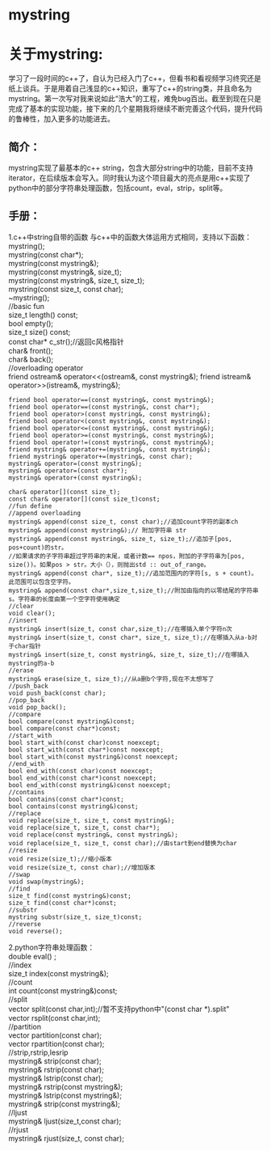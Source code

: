 # mystring
关于mystring:
===
学习了一段时间的c++了，自认为已经入门了c++，但看书和看视频学习终究还是纸上谈兵。于是用着自己浅显的c++知识，重写了c++的string类，并且命名为mystring。第一次写对我来说如此“浩大”的工程，难免bug百出。截至到现在只是完成了基本的实现功能，接下来的几个星期我将继续不断完善这个代码，提升代码的鲁棒性，加入更多的功能进去。

简介：
--
mystring实现了最基本的c++ string，包含大部分string中的功能，目前不支持iterator，在后续版本会写入。同时我认为这个项目最大的亮点是用c++实现了python中的部分字符串处理函数，包括count，eval，strip，split等。

手册：
--
1.c++中string自带的函数
与c++中的函数大体运用方式相同，支持以下函数：<br>
  mystring();<br>
	mystring(const char*);<br>
	mystring(const mystring&);<br>
	mystring(const mystring&, size_t);<br>
	mystring(const mystring&, size_t, size_t);<br>
	mystring(const size_t, const char);<br>
	~mystring();<br>
	//basic fun<br>
	size_t length() const;<br>
	bool empty();<br>
	size_t size() const;<br>
	const char* c_str();//返回c风格指针<br>
	char& front();<br>
	char& back();<br>
	//overloading operator<br>
	friend ostream& operator<<(ostream&, const mystring&);
	friend istream& operator>>(istream&, mystring&);

	friend bool operator==(const mystring&, const mystring&);
	friend bool operator==(const mystring&, const char*);
	friend bool operator>(const mystring&, const mystring&);
	friend bool operator<(const mystring&, const mystring&);
	friend bool operator<=(const mystring&, const mystring&);
	friend bool operator>=(const mystring&, const mystring&);
	friend bool operator!=(const mystring&, const mystring&);
	friend mystring& operator+=(mystring&, const mystring&);
	friend mystring& operator+=(mystring&, const char);
	mystring& operator=(const mystring&);
	mystring& operator=(const char*);
	mystring& operator+(const mystring&);

	char& operator[](const size_t);
	const char& operator[](const size_t)const;
	//fun define
	//append overloading
	mystring& append(const size_t, const char);//追加count字符的副本ch
	mystring& append(const mystring&);// 附加字符串 str
	mystring& append(const mystring&, size_t, size_t);//追加子[pos, pos+count)的str。
	//如果请求的子字符串超过字符串的末尾，或者计数== npos，附加的子字符串为[pos, size())。如果pos > str。大小（），则抛出std :: out_of_range。
	mystring& append(const char*, size_t);//追加范围内的字符[s, s + count)。此范围可以包含空字符。
	mystring& append(const char*,size_t,size_t);//附加由指向的以零结尾的字符串s。字符串的长度由第一个空字符使用确定
	//clear
	void clear();
	//insert
	mystring& insert(size_t, const char,size_t);//在哪插入单个字符n次
	mystring& insert(size_t, const char*, size_t, size_t);//在哪插入从a-b对于char指针
	mystring& insert(size_t, const mystring&, size_t, size_t);//在哪插入mystring的a-b
	//erase
	mystring& erase(size_t, size_t);//从a删b个字符,现在不太想写了
	//push_back
	void push_back(const char);
	//pop_back
	void pop_back();
	//compare
	bool compare(const mystring&)const;
	bool compare(const char*)const;
	//start_with
	bool start_with(const char)const noexcept;
	bool start_with(const char*)const noexcept;
	bool start_with(const mystring&)const noexcept;
	//end_with
	bool end_with(const char)const noexcept;
	bool end_with(const char*)const noexcept;
	bool end_with(const mystring&)const noexcept;
	//contains
	bool contains(const char*)const;
	bool contains(const mystring&)const;
	//replace
	void replace(size_t, size_t, const mystring&);
	void replace(size_t, size_t, const char*);
	void replace(const mystring&, const mystring&);
	void replace(size_t, size_t, const char);//由start到end替换为char
	//resize
	void resize(size_t);//缩小版本
	void resize(size_t, const char);//增加版本
	//swap
	void swap(mystring&);
	//find
	size_t find(const mystring&)const;
	size_t find(const char*)const;
	//substr
	mystring substr(size_t, size_t)const;
	//reverse
	void reverse();
2.python字符串处理函数：<br>
	double eval() ;<br>
	//index<br>
	size_t index(const mystring&);<br>
	//count<br>
	int count(const mystring&)const;<br>
	//split<br>
	vector<mystring> split(const char,int);//暂不支持python中"(const char *).split"<br>
	vector<mystring> rsplit(const char,int);<br>
	//partition<br>
	vector<mystring> partition(const char);<br>
	vector<mystring> rpartition(const char);<br>
	//strip,rstrip,lesrip<br>
	mystring& strip(const char);<br>
	mystring& rstrip(const char);<br>
	mystring& lstrip(const char);<br>
	mystring& rstrip(const mystring&);<br>
	mystring& lstrip(const mystring&);<br>
	mystring& strip(const mystring&);<br>
	//ljust<br>
	mystring& ljust(size_t,const char);<br>
	//rjust<br>
	mystring& rjust(size_t, const char);<br>
